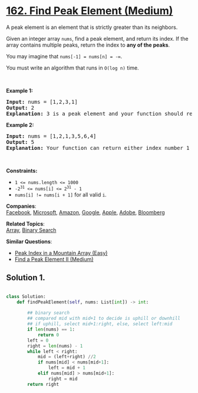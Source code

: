 # [162. Find Peak Element (Medium)](https://leetcode.com/problems/find-peak-element/)

<p>A peak element is an element that is strictly greater than its neighbors.</p>

<p>Given an integer array <code>nums</code>, find a peak element, and return its index. If&nbsp;the array contains multiple peaks, return the index to <strong>any of the peaks</strong>.</p>

<p>You may imagine that <code>nums[-1] = nums[n] = -∞</code>.</p>

<p>You must write an algorithm that runs in&nbsp;<code>O(log n)</code> time.</p>

<p>&nbsp;</p>
<p><strong>Example 1:</strong></p>

<pre><strong>Input:</strong> nums = [1,2,3,1]
<strong>Output:</strong> 2
<strong>Explanation:</strong> 3 is a peak element and your function should return the index number 2.</pre>

<p><strong>Example 2:</strong></p>

<pre><strong>Input:</strong> nums = [1,2,1,3,5,6,4]
<strong>Output:</strong> 5
<strong>Explanation:</strong> Your function can return either index number 1 where the peak element is 2, or index number 5 where the peak element is 6.</pre>

<p>&nbsp;</p>
<p><strong>Constraints:</strong></p>

<ul>
	<li><code>1 &lt;= nums.length &lt;= 1000</code></li>
	<li><code>-2<sup>31</sup> &lt;= nums[i] &lt;= 2<sup>31</sup> - 1</code></li>
	<li><code>nums[i] != nums[i + 1]</code> for all valid <code>i</code>.</li>
</ul>


**Companies**:  
[Facebook](https://leetcode.com/company/facebook), [Microsoft](https://leetcode.com/company/microsoft), [Amazon](https://leetcode.com/company/amazon), [Google](https://leetcode.com/company/google), [Apple](https://leetcode.com/company/apple), [Adobe](https://leetcode.com/company/adobe), [Bloomberg](https://leetcode.com/company/bloomberg)

**Related Topics**:  
[Array](https://leetcode.com/tag/array/), [Binary Search](https://leetcode.com/tag/binary-search/)

**Similar Questions**:
* [Peak Index in a Mountain Array (Easy)](https://leetcode.com/problems/peak-index-in-a-mountain-array/)
* [Find a Peak Element II (Medium)](https://leetcode.com/problems/find-a-peak-element-ii/)

## Solution 1.

```python

class Solution:
    def findPeakElement(self, nums: List[int]) -> int:
        
        ## binary search
        ## compared mid with mid+1 to decide is uphill or downhill
        ## if uphill, select mid+1:right, else, select left:mid
        if len(nums) == 1:
            return 0
        left = 0
        right = len(nums) - 1
        while left < right:
            mid = (left+right) //2
            if nums[mid] < nums[mid+1]:
                left = mid + 1
            elif nums[mid] > nums[mid+1]:
                right = mid
        return right
                
```